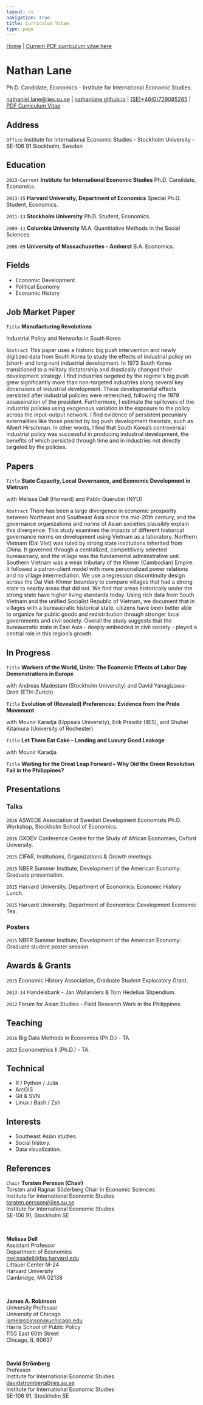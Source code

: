 ```yaml
---
layout: cv
navigation: true
title: Curriculum Vitae
type: page
---
```


<div class="ribbon left red">
  <a href="http://nathanlane.github.io" class="fa fa-github"> Home</a> |
  <a href="https://www.dropbox.com/s/y95hig4x3c3b0pn/NathanLane_IIES_20162017.pdf?dl=0" class="fa fa-save"> Current PDF curriculum vitae here</a>
</div>


# Nathan Lane
Ph.D. Candidate, Economics - Institute for International Economic Studies.


<i class="fa fa-envelope"></i> <a href="mailto:nathaniel.lane@iies.su.se">nathaniel.lane@iies.su.se</a>
 |
 <i class="fa fa-github"></i> <a href="http://nathanlane.github.com/">nathanlane.github.io</a>
 |
 <i class="fa fa-phone"></i> <a href="">(SE)+46(0)729095265</a>
 |
  <i class="fa fa-save"></i> <a href="https://www.dropbox.com/s/y95hig4x3c3b0pn/NathanLane_IIES_20162017.pdf?dl=0">PDF Curriculum Vitae</a>


## Address

`Office`
Institute for International Economic Studies - Stockholm University - SE-106 91 Stockholm, Sweden


## Education

`2013-Current`
__Institute for International Economic Studies__ Ph.D. Candidate, Economics.

`2013-15`
__Harvard University, Department of Economics__ Special Ph.D. Student, Economics.

`2011-13`
__Stockholm University__ Ph.D. Student, Economics.

`2009-11`
__Columbia University__ M.A. Quantitative Methods in the Social Sciences.

`2006-09`
__University of Massachusettes - Amherst__ B.A. Economics.


## Fields

* Economic Development
* Political Economy
* Economic History

## Job Market Paper

`Title` 
__Manufacturing Revolutions__

Industrial Policy and Networks in South Korea

`Abstract` 
This paper uses a historic big push intervention and newly digitized data from South Korea to study the effects of industrial policy on (short- and long-run) industrial development. In 1973 South Korea transitioned to a military dictatorship and drastically changed their development strategy. I find industries targeted by the regime's big push grew significantly more than non-targeted industries along several key dimensions of industrial development. These developmental effects persisted after industrial policies were retrenched, following the 1979 assassination of the president. Furthermore, I estimate the spillovers of the industrial policies using exogenous variation in the exposure to the policy across the input-output network. I find evidence of persistent pecuniary externalities like those posited by big push development theorists, such as Albert Hirschman. In other words, I find that South Korea’s controversial industrial policy was successful in producing industrial development, the benefits of which persisted through time and in industries not directly targeted by the policies.


## Papers

`Title` 
__State Capacity, Local Governance, and Economic Development in Vietnam__

with Melissa Dell (Harvard) and Pablo Querubin (NYU)

`Abstract` 
There has been a large divergence in economic prosperity between Northeast and Southeast Asia since the mid-20th century, and the governance organizations and norms of Asian societies plausibly explain this divergence. This study examines the impacts of different historical governance norms on development using Vietnam as a laboratory. Northern Vietnam (Dai Viet) was ruled by strong state institutions inherited from China. It governed through a centralized, competitively selected bureaucracy, and the village was the fundamental administrative unit. Southern Vietnam was a weak tributary of the Khmer (Cambodian) Empire. It followed a patron-client model with more personalized power relations and no village intermediation. We use a regression discontinuity design across the Dai Viet-Khmer boundary to compare villages that had a strong state to nearby areas that did not. We find that areas historically under the strong state have higher living standards today. Using rich data from South Vietnam and the unified Socialist Republic of Vietnam, we document that in villages with a bureaucratic historical state, citizens have been better able to organize for public goods and redistribution through stronger local governments and civil society. Overall the study suggests that the bureaucratic state in East Asia - deeply embedded in civil society - played a central role in this region’s growth.

## In Progress

`Title` 
__Workers of the World, Unite: The Economic Effects of Labor Day Demonstrations in Europe__

with Andreas Madestam (Stockholm University) and David Yanagizawa-Drott (ETH-Zurich)

`Title` 
__Evolution of (Revealed) Preferences: Evidence from the Pride Movement__

with Mounir Karadja (Uppsala University), Erik Prawitz (IIES), and Shuhei Kitamura (University of Rochester)

`Title` 
__Let Them Eat Cake – Lending and Luxury Good Leakage__ 

with Mounir Karadja

`Title` 
__Waiting for the Great Leap Forward – Why Did the Green Revolution Fail in the Philippines?__


## Presentations

### Talks

`2016`
ASWEDE Association of Swedish Development Economists Ph.D. Workshop, Stockholm School of Economics.

`2016`
OXDEV Conference Centre for the Study of African Economies, Oxford University.

`2015`
CIFAR, Institutions, Organizations & Growth meetings.

`2015`
NBER Summer Institute, Development of the American Economy: Graduate presentation.

`2015`
Harvard University, Department of Economics: Economic History Lunch.

`2015`
Harvard University, Department of Economics: Development Economic Tea.


### Posters

`2015`
NBER Summer Institute, Development of the American Economy: Graduate student poster session.


## Awards & Grants

`2015`
Economic History Association, Graduate Student Exploratory Grant.

`2013-14`
Handelsbank - Jan Wallanders & Tom Hedelius Stipendium.

`2012`
Forum for Asian Studies - Field Research Work in the Philippines.



## Teaching

`2016`
Big Data Methods in Economics (Ph.D.) - TA

`2013`
Econometrics II (Ph.D.) - TA.


## Technical

* R / Python / Julia
* ArcGIS
* Git & SVN
* Linux / Bash / Zsh


## Interests

* Southeast Asian studies.
* Social history.
* Data visualization.


## References

`Chair`
__Torsten Persson (Chair)__ <br>
Torsten and Ragnar Söderberg Chair in Economic Sciences<br>
Institute for International Economic Studies <br>
<i class="fa fa-envelope"></i> <a href="mailto:torsten.persson@iies.su.se">torsten.persson@iies.su.se</a> <br>
Institute for International Economic Studies<br>
SE-106 91, Stockholm SE <br>

<br>

__Melissa Dell__<br>
Assistant Professor <br>
Department of Economics <br>
<i class="fa fa-envelope"></i> <a href="mailto:melissadell@fas.harvard.edu">melissadell@fas.harvard.edu</a><br>
Littauer Center M-24 <br>
Harvard University<br>
Cambridge, MA 02138

<br>

__James A. Robinson__<br>
University Professor <br>
University of Chicago <br>
<i class="fa fa-envelope"></i> <a href="mailto:jamesrobinson@uchicago.edu">jamesrobinson@uchicago.edu</a><br>
Harris School of Public Policy <br>
1155 East 60th Street <br>
Chicago, IL 60637 <br>

<br>

__David Strömberg__ <br>
Professor<br>
Institute for International Economic Studies <br>
<i class="fa fa-envelope"></i> <a href="mailto:davidstromberg@iies.su.se">davidstromberg@iies.su.se</a> <br>
Institute for International Economic Studies<br>
SE-106 91, Stockholm SE <br>


<!-- ### Footer

Last updated: May 2013 -->

